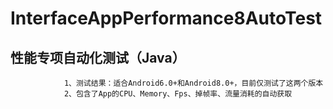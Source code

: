 # InterfaceAppPerformance8AutoTest
## 性能专项自动化测试（Java）
                1、测试结果：适合Android6.0+和Android8.0+，目前仅测试了这两个版本
                2、包含了App的CPU、Memory、Fps、掉帧率、流量消耗的自动获取
